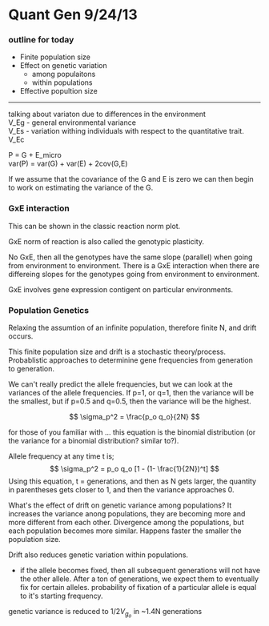 Quant Gen 9/24/13
========================================================

### outline for today
 * Finite population size 
 * Effect on genetic variation
    * among populaitons
    * within populations
 * Effective popultion size
 
------------------------------------------------

talking about variaton due to differences in the environment  
 V_Eg - general environmental variance  
 V_Es - variation withing individuals with respect to the quantitative trait.  
 V_Ec   

P = G + E_micro  
var(P) = var(G) + var(E) + 2cov(G,E)  

If we assume that the covariance of the G and E is zero we can then begin to work on estimating the variance of the G. 

### GxE interaction

This can be shown in the classic reaction norm plot. 

GxE norm of reaction is also called the genotypic plasticity. 

No GxE, then all the genotypes have the same slope (parallel) when going from environment to environment. There is a GxE interaction when there are differeing slopes for the genotypes going from environment to environment. 

GxE involves gene expression contigent on particular environments. 

### Population Genetics

Relaxing the assumtion of an infinite population, therefore finite N, and drift occurs. 

This finite population size and drift is a stochastic theory/process. Probablistic approaches to determinine gene frequencies from generation to generation.

We can't really predict the allele frequencies, but we can look at the variances of the allele frequencies. If p=1, or q=1, then the variance will be the smallest, but if p=0.5 and q=0.5, then the variance will be the highest.

$$
\sigma_p^2 = \frac{p_o q_o}{2N}
$$ 

for those of you familiar with ... this equation is the binomial distribution (or the variance for a binomial distribution? similar to?).

Allele frequency at any time t is;
$$
\sigma_p^2 = p_o q_o [1 - (1- \frac{1}{2N})^t]
$$
Using this equation, t = generations, and then as N gets larger, the quantity in parentheses gets closer to 1, and then the variance approaches 0.

What's the effect of drift on genetic variance among populations? It increases the variance anong populations, they are becoming more and more different from each other. Divergence among the populations, but each population becomes more similar. Happens faster the smaller the population size. 

Drift also reduces genetic variation within populations. 
 * if the allele becomes fixed, then all subsequent generations will not have the other allele. After a ton of generations, we expect them to eventually fix for certain alleles. probability of fixation of a particular allele is equal to it's starting frequency.  
 
genetic variance is reduced to $1/2 V_{g_o}$ in ~1.4N generations

















